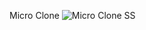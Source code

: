 Micro Clone
![Micro Clone SS](https://user-images.githubusercontent.com/110020449/209394982-bb64cab0-cadc-4813-8ee3-cc8ab1e24026.png)
